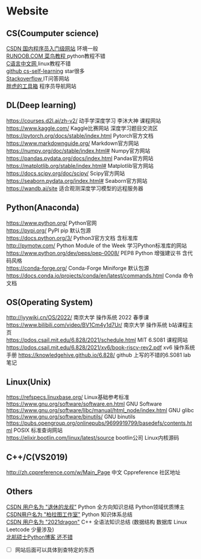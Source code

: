 # Website
## CS(Coumputer science)
[CSDN 国内程序员入门级网站](https://www.csdn.net/) 环境一般     
[RUNOOB.COM 菜鸟教程 ](https://www.runoob.com/) python教程不错     
[C语言中文网 ](http://c.biancheng.net/) linux教程不错  
[github cs-self-learning](https://github.com/pkuflyingpig/cs-self-learning/) star很多    
[Stackoverflow ](https://stackoverflow-clone.netlify.app/) IT问答网站   
[胖虎的工具箱](https://www.955code.com/) 程序员导航网站  

## DL(Deep learning)
https://courses.d2l.ai/zh-v2/ 动手学深度学习 李沐大神 课程网站   
https://www.kaggle.com/ Kaggle比赛网站 深度学习题目交流区    
https://pytorch.org/docs/stable/index.html Pytorch官方文档    
https://www.markdownguide.org/ Markdown官方网站    
https://numpy.org/doc/stable/index.html# Numpy官方网站    
https://pandas.pydata.org/docs/index.html Pandas官方网站    
https://matplotlib.org/stable/index.html# Matplotlib官方网站   
https://docs.scipy.org/doc/scipy/ Scipy官方网站  
https://seaborn.pydata.org/index.html# Seaborn官方网站    
https://wandb.ai/site 适合观测深度学习模型的远程服务器    

## Python(Anaconda)
https://www.python.org/ Python官网    
https://pypi.org/ PyPI pip 默认包源   
https://docs.python.org/3/ Python3官方文档 含标准库    
http://pymotw.com/ Python Module of the Week 学习Python标准库的网站 
https://www.python.org/dev/peps/pep-0008/ PEP8 Python 增强建议书 含代码风格       
https://conda-forge.org/ Conda-Forge  Miniforge 默认包源    
https://docs.conda.io/projects/conda/en/latest/commands.html Conda 命令文档  

## OS(Operating System)

http://jyywiki.cn/OS/2022/ 南京大学 操作系统 2022 春季课      
https://www.bilibili.com/video/BV1Cm4y1d7Ur/ 南京大学 操作系统 b站课程主页   
https://pdos.csail.mit.edu/6.828/2021/schedule.html MIT 6.S081 课程网站   
https://pdos.csail.mit.edu/6.828/2021/xv6/book-riscv-rev2.pdf xv6 操作系统 手册
https://knowledgehive.github.io/6.828/ github 上写的不错的6.S081 lab笔记    

## Linux(Unix)   
https://refspecs.linuxbase.org/ Linux基础参考标准  
https://www.gnu.org/software/software.en.html GNU Software         
https://www.gnu.org/software/libc/manual/html_node/index.html GNU glibc      
https://www.gnu.org/software/binutils/ GNU binutils   
https://pubs.opengroup.org/onlinepubs/9699919799/basedefs/contents.html POSIX 标准查询网站     
https://elixir.bootlin.com/linux/latest/source bootlin公司 Linux内核源码     

## C++/C(VS2019)
http://zh.cppreference.com/w/Main_Page 中文 Cppreference 社区地址       

## Others
[CSDN 用户名为 "退休的龙叔"](https://blog.csdn.net/zhiguigu/article/details/117924606) Python 全方向知识总结 Python领域优质博主  
[CSDN用户名为 "柏拉图工作室"](https://blog.csdn.net/weixin_47654912/article/details/111362057) Python 知识体系总结   
[CSDN 用户名为 "2021dragon"](https://blog.csdn.net/chenlong_cxy/article/details/127166206) C++ 全语法知识总结 (数据结构 数据库 Linux Leetcode 少量涉及)  
[北航硕士Python博客 还不错](https://www.52txr.cn/) 

- [ ] 网站后面可以具体到查特定的东西 